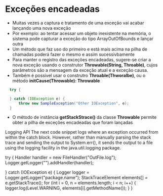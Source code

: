 # Exceções encadeadas

* Muitas vezes a captura e tratamento de uma exceção vai acabar lançando uma nova exceção
* Por exemplo: ao tentar acessar um objeto inexistente na memória, o sistema pode capturar a exceção do tipo ArrayOutOfBounds e lançar outra
* Um método que faz uso do primeiro e está mais acima na pilha de chamadas poderá fazer o mesmo e assim sucessivbamente
* Para manter o registro das exceções encadeadas, sugere-se criar a nova exceção usando o construtor **Throwable(String, Throable)**, cujos parâmetros são a mensagem da exceção atual e a exceção causa.
* Também é possível usar o construtro **Throable(Thworalbe)**, ou o método **initCause(Throwable): Throwable**

```java
  try {

  } catch (IOException e) {
      throw new SampleException("Other IOException", e);
  }
```

* O método de instância **getStackStrace()** da classe **Throwable** permite obter a pilha de exceções encadeadas que foram lançadas

Logging API
The next code snippet logs where an exception occurred from within the catch block. However, rather than manually parsing the stack trace and sending the output to System.err(), it sends the output to a file using the logging facility in the java.util.logging package.

try {
    Handler handler = new FileHandler("OutFile.log");
    Logger.getLogger("").addHandler(handler);
    
} catch (IOException e) {
    Logger logger = Logger.getLogger("package.name"); 
    StackTraceElement elements[] = e.getStackTrace();
    for (int i = 0, n = elements.length; i < n; i++) {
        logger.log(Level.WARNING, elements[i].getMethodName());
    }
}

